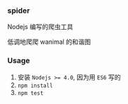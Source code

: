 ### spider
Nodejs 编写的爬虫工具

低调地爬爬 wanimal 的和谐图

### Usage
1. 安装 `Nodejs >= 4.0`, 因为用 `ES6` 写的
2. `npm install`
3. `npm test`
